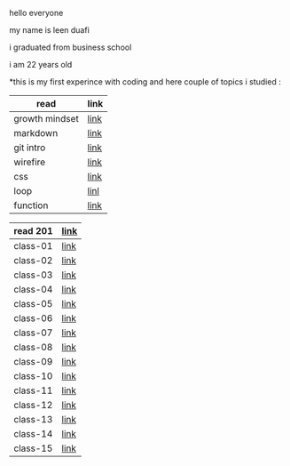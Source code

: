
hello everyone

my name is leen duafi

i graduated from business school 

i am 22 years old 

*this is my first experince with coding and here couple of topics i studied :

| read        | link        |
| ----------- | ----------- |
| growth mindset    | [link](read1.md)    |
| markdown  |[link](reading.md)     |
|      git intro     |      [link](read2.md)     |
|wirefire|[link](read3a.md)|
|css|[link](read3b.md)|
|loop|[linl](read5.md)|
|function|[link](read6.md)|






| read  201   | [link](class201.md)   |
| ----------- | --------------------- |
| class-01    | [link](class01.md)    |
| class-02    | [link](class02.md)    |
| class-03    | [link](class03.md)    |
| class-04    | [link](class04.md)    |
| class-05    | [link](class05.md)    |
| class-06    | [link](class06.md)    |
| class-07    | [link](class07.md)    |
|  class-08   | [link](class08.md)    |
|  class-09   | [link](class09.md)    |
|  class-10   | [link](class10.md)    |
|  class-11   | [link](class11.md)    |
| class-12    | [link](class12.md)    |
|  class-13   | [link](class13.md)    |
|  class-14   | [link](class14a.md)    |
|  class-15   | [link](class14b.md)    |